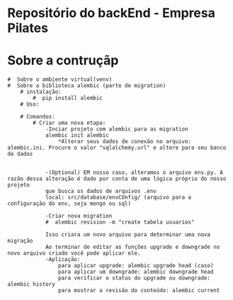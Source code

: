 #  Repositório do backEnd - Empresa Pilates


#  Sobre a contruçãp
    #  Sobre o ambiente virtual(venv)
    #  Sobre a biblioteca alembic (parte de migration)
        # instalação:
            #  pip install alembic  
        # Uso:
            
        # Comandos: 
            # Criar uma nova etapa: 
                -Inciar projeto com alembic para as migration
                alembic init alembic  
                    *Alterar seus dados de conexão no arquivo: alembic.ini. Procure o valor "sqlalchemy.url" e altere para seu banco de dados


                -(Optional) EM nosso caso, alteramos o arquivo env.py. A razão dessa alteração é dado por conta de uma lógica próprio do nosso projeto
                que busca os dados de arquivos .env
                local: src/database/envCOnfig/ (arquivo para a configuração do env, seja mongo ou sql)

                -Criar nova migration
                #  alembic revision -m "create tabela usuarios"

                Isso criara um novo arquivo para determinar uma nova migração
                Ao terminar de editar as funções upgrade e downgrade no novo arquivo criado você pode aplicar ele.
                -Aplicação:
                    para aplicar upgrade: alembic upgrade head (caso)
                    para aplicar um downgrade: alembic downgrade head
                    para verificar o status do upgrade ou downgrade: alembic history
                    para mostrar a revisão do conteúdo: alembic current 
